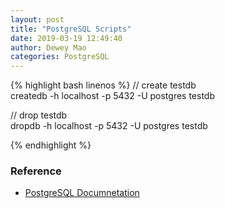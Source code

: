 ```yaml
--- 
layout: post 
title: "PostgreSQL Scripts" 
date: 2019-03-19 12:49:40 
author: Dewey Mao 
categories: PostgreSQL 
--- 
```


{% highlight bash linenos %}
// create testdb    
createdb -h localhost -p 5432 -U postgres testdb    

// drop testdb    
dropdb -h localhost -p 5432 -U postgres testdb     


{% endhighlight %}

### Reference
- <a href="https://www.postgresql.org/docs/manuals/" target="_blank"> PostgreSQL Documnetation </a>